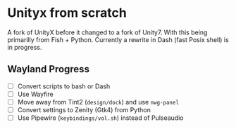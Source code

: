# Unityx from scratch

A fork of UnityX before it changed to a fork of Unity7. With this being primarilly from Fish + Python.
Currently a rewrite in Dash (fast Posix shell) is in progress.
## Wayland Progress
* [ ] Convert scripts to bash or Dash
* [ ] Use Wayfire
* [ ] Move away from Tint2 (`design/dock`) and use `nwg-panel`
* [ ] Convert settings to Zenity (Gtk4) from Python
* [ ] Use Pipewire (`keybindings/vol.sh`) instead of Pulseaudio
